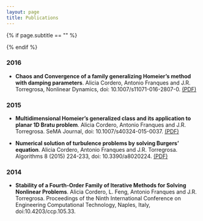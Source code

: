 ```yaml
---
layout: page
title: Publications
---
```


{% if page.subtitle == "" %}
<div class="empty_subtitle"></div>
{% endif %}

### 2016
- **Chaos and Convergence of a family generalizing Homeier’s method with damping parameters**. Alicia Cordero, Antonio Franques and J.R. Torregrosa,  Nonlinear Dynamics, doi: 10.1007/s11071-016-2807-0. [(PDF)](/docs/chaos_and_convergence_generalizing_homeier.pdf)

### 2015
- **Multidimensional Homeier’s generalized class and its application to planar 1D Bratu problem**. Alicia Cordero, Antonio Franques and J.R. Torregrosa. SeMA Journal, doi: 10.1007/s40324-015-0037. [(PDF)](/docs/multidimensional_generalizing_homeier.pdf)

- **Numerical solution of turbulence problems by solving Burgers’ equation**. Alicia Cordero, Antonio Franques and J.R. Torregrosa. Algorithms 8 (2015) 224-233, doi: 10.3390/a8020224. [(PDF)](/docs/numerical_solution_turbulence_problems.pdf)

### 2014
- **Stability of a Fourth-Order Family of Iterative Methods for Solving Nonlinear Problems**. Alicia Cordero, L. Feng, Antonio Franques and J.R. Torregrosa. Proceedings of the Ninth International Conference on Engineering Computational Technology, Naples, Italy, doi:10.4203/ccp.105.33.
